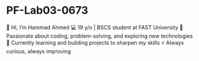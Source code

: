 # PF-Lab03-0673
👋 Hi, I’m Hammad Ahmed
💻 19 y/o | BSCS student at FAST University
🚀 Passionate about coding, problem-solving, and exploring new technologies
🌱 Currently learning and building projects to sharpen my skills
⚡ Always curious, always improving
